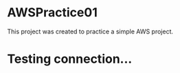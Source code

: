 # AWSPractice01
This project was created to practice a simple AWS project.

# Testing connection...
